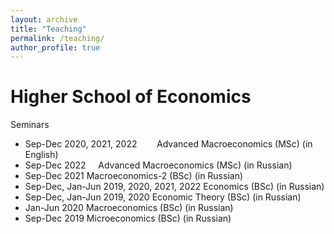 ```yaml
---
layout: archive
title: "Teaching"
permalink: /teaching/
author_profile: true
---
```


Higher School of Economics
======

Seminars

* Sep-Dec 2020, 2021, 2022 &nbsp;&nbsp;&nbsp;&nbsp;&nbsp;&nbsp; Advanced Macroeconomics (MSc) (in English)
* Sep-Dec 2022 &nbsp;&nbsp;&nbsp; Advanced Macroeconomics (MSc) (in Russian)
* Sep-Dec 2021 Macroeconomics-2 (BSc) (in Russian)
* Sep-Dec, Jan-Jun 2019, 2020, 2021, 2022 Economics (BSc) (in Russian)
* Sep-Dec, Jan-Jun 2019, 2020 Economic Theory (BSc) (in Russian)
* Jan-Jun 2020 Macroeconomics (BSc) (in Russian)
* Sep-Dec 2019 Microeconomics (BSc) (in Russian)
